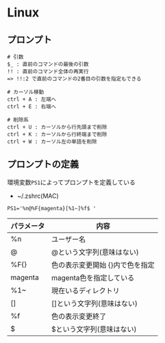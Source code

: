 # Linux

## プロンプト

```
# 引数
$_ : 直前のコマンドの最後の引数
!! : 直前のコマンド全体の再実行
=> !!:2 で直前のコマンドの2番目の引数を指定もできる

# カーソル移動
ctrl + A : 左端へ
ctrl + E : 右端へ

# 削除系
ctrl + U : カーソルから行先頭まで削除
ctrl + K : カーソルから行終端まで削除
ctrl + W : カーソル左の単語を削除

```

## プロンプトの定義
環境変数`PS1`によってプロンプトを定義している

- ~/.zshrc(MAC)
```
PS1='%n@%F{magenta}[%1~]%f$ '
```

|パラメータ| 内容                            |
|----------|---------------------------------|
| %n       | ユーザー名                      |
| @        | @という文字列(意味はない)       |
| %F{}     | 色の表示変更開始 {}内で色を指定 |
| magenta  | magenta色を指定している         |
| %1~      | 現在いるディレクトリ            |
| []       | []という文字列(意味はない)      |
| %f       | 色の表示変更終了                |
| $        | $という文字列(意味はない)       |

